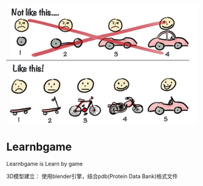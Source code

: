 ![develepod](./image/develep.jpg)

# Learnbgame
Learnbgame is Learn by game

3D模型建立： 使用blender引擎，结合pdb(Protein Data Bank)格式文件

